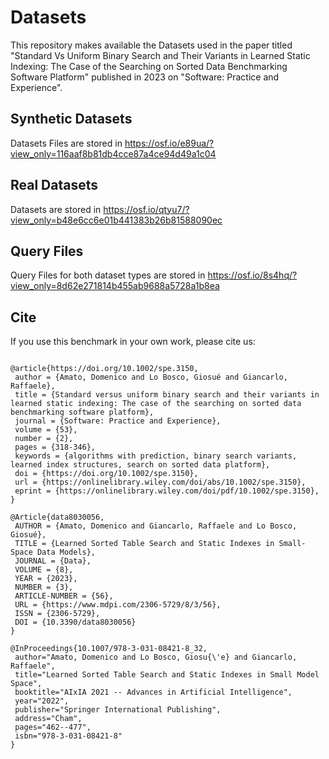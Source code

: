 # Datasets
This repository makes available the Datasets used in the paper titled "Standard Vs Uniform Binary Search and Their Variants in Learned  Static Indexing: The Case of the Searching on Sorted Data Benchmarking Software Platform" published in 2023 on "Software: Practice and Experience".

## Synthetic Datasets

Datasets Files are stored in https://osf.io/e89ua/?view_only=116aaf8b81db4cce87a4ce94d49a1c04

## Real Datasets

Datasets are stored in https://osf.io/qtyu7/?view_only=b48e6cc6e01b441383b26b81588090ec


## Query Files

Query Files for both dataset types are stored in https://osf.io/8s4hq/?view_only=8d62e271814b455ab9688a5728a1b8ea


 ## Cite

If you use this benchmark in your own work, please cite us:

```

@article{https://doi.org/10.1002/spe.3150,
 author = {Amato, Domenico and Lo Bosco, Giosué and Giancarlo, Raffaele},
 title = {Standard versus uniform binary search and their variants in learned static indexing: The case of the searching on sorted data benchmarking software platform},
 journal = {Software: Practice and Experience},
 volume = {53},
 number = {2},
 pages = {318-346},
 keywords = {algorithms with prediction, binary search variants, learned index structures, search on sorted data platform},
 doi = {https://doi.org/10.1002/spe.3150},
 url = {https://onlinelibrary.wiley.com/doi/abs/10.1002/spe.3150},
 eprint = {https://onlinelibrary.wiley.com/doi/pdf/10.1002/spe.3150},
}

@Article{data8030056,
 AUTHOR = {Amato, Domenico and Giancarlo, Raffaele and Lo Bosco, Giosué},
 TITLE = {Learned Sorted Table Search and Static Indexes in Small-Space Data Models},
 JOURNAL = {Data},
 VOLUME = {8},
 YEAR = {2023},
 NUMBER = {3},
 ARTICLE-NUMBER = {56},
 URL = {https://www.mdpi.com/2306-5729/8/3/56},
 ISSN = {2306-5729},
 DOI = {10.3390/data8030056}
}

@InProceedings{10.1007/978-3-031-08421-8_32,
 author="Amato, Domenico and Lo Bosco, Giosu{\'e} and Giancarlo, Raffaele",
 title="Learned Sorted Table Search and Static Indexes in Small Model Space",
 booktitle="AIxIA 2021 -- Advances in Artificial Intelligence",
 year="2022",
 publisher="Springer International Publishing",
 address="Cham",
 pages="462--477",
 isbn="978-3-031-08421-8"
}
